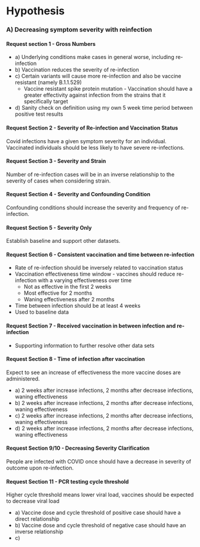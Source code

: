 # Hypothesis

### A) Decreasing symptom severity with reinfection
#### Request section 1 - Gross Numbers
 - a) Underlying conditions make cases in general worse, including re-infection
 - b) Vaccination reduces the severity of re-infection
 - c) Certain variants will cause more re-infection and also be vaccine resistant (namely B.1.1.529)
   - Vaccine resistant spike protein mutation - Vaccination should have a greater effectivity against infection from the strains that it specifically target
 - d) Sanity check on definition using my own 5 week time period between positive test results

#### Request Section 2 - Severity of Re-infection and Vaccination Status
Covid infections have a given symptom severity for an individual. Vaccinated individuals should be less likely to have severe re-infections.

#### Request Section 3 - Severity and Strain
 Number of re-infection cases will be in an inverse relationship to the severity of cases when considering strain.

#### Request Section 4 - Severity and Confounding Condition
Confounding conditions should increase the severity and frequency of re-infection.

#### Request Section 5 - Severity Only
Establish baseline and support other datasets.

#### Request Section 6 - Consistent vaccination and time between re-infection 
 - Rate of re-infection should be inversely related to vaccination status
 - Vaccination effectiveness time window - vaccines should reduce re-infection with a varying effectiveness over time
   - Not as effective in the first 2 weeks
   - Most effective for 2 months
   - Waning effectiveness after 2 months
 - Time between infection should be at least 4 weeks
 - Used to baseline data

#### Request Section 7 - Received vaccination in between infection and re-infection
 - Supporting information to further resolve other data sets

#### Request Section 8 - Time of infection after vaccination
Expect to see an increase of effectiveness the more vaccine doses are administered.
 - a) 2 weeks after increase infections, 2 months after decrease infections, waning effectiveness
 - b) 2 weeks after increase infections, 2 months after decrease infections, waning effectiveness
 - c) 2 weeks after increase infections, 2 months after decrease infections, waning effectiveness
 - d) 2 weeks after increase infections, 2 months after decrease infections, waning effectiveness

#### Request Section 9/10  - Decreasing Severity Clarification
People are infected with COVID once should have a decrease in severity of outcome upon re-infection.

#### Request Section 11 - PCR testing cycle threshold
Higher cycle threshold means lower viral load, vaccines should be expected to decrease viral load
 - a) Vaccine dose and cycle threshold of positive case should have a direct relationship 
 - b) Vaccine dose and cycle threshold of negative case should have an inverse relationship
 - c)
